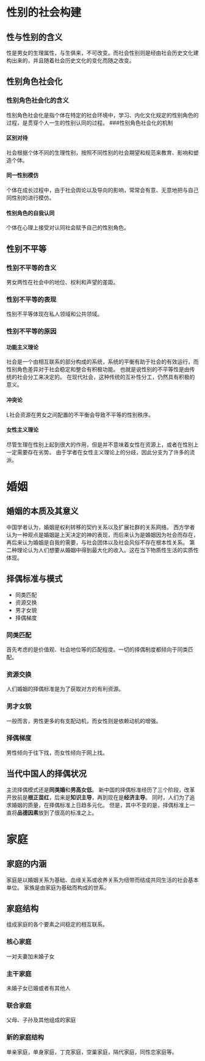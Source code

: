# 性别的社会构建
## 性与性别的含义
性是男女的生理属性，与生俱来，不可改变。而社会性别则是经由社会历史文化建构出来的，并且随着社会历史文化的变化而随之改变。
## 性别角色社会化

### 性别角色社会化的含义
性别角色社会化是指个体在特定的社会环境中，学习、内化文化规定的性别角色的过程，是贯穿个人一生的性别认同的过程。
###性别角色社会化的机制
#### 区别对待
社会根据个体不同的生理性别，按照不同性别的社会期望和规范来教育、影响和塑造个体。
#### 同一性别模仿
个体在成长过程中，由于社会舆论以及导向的影响，常常会有意、无意地把与自己同性别的进行模仿。
#### 性别角色的自我认同
个体在心理上接受对认同社会赋予自己的性别角色。

## 性别不平等
### 性别不平等的含义
男女两性在社会中的地位、权利和声望的差距。
### 性别不平等的表现
性别不平等体现在私人领域和公共领域。

### 性别不平等的原因
#### 功能主义理论
社会是一个由相互联系的部分构成的系统，系统的平衡有助于社会的有效运行，而性别角色差异对于社会稳定和整合有积极功能。
也就是说性别的不平等性是由传统的社会分工来决定的。
在现代社会，这种传统的互补性分工，仍然具有积极的意义。
#### 冲突论
L社会资源在男女之间配置的不平衡会导致不平等的性别秩序。
#### 女性主义理论
尽管生理在性别上起到很大的作用，但是并不意味着女性在资源上，或者在性别上一定需要存在劣势。
由于学者在女性主义理论上的分歧，因此分支为了许多的流派。

# 婚姻
## 婚姻的本质及其意义
中国学者认为，婚姻是权利转移的契约关系以及扩展社群的关系网络。
西方学者认为一种观点是婚姻是上天决定的神的表现，而后来认为是婚姻因为社会而存在，再后来认为婚姻是自我的需要，与社会团体以及社会风俗不存在根本性关系。
第二种理论认为人们想要从婚姻中得到最大化的收入。这在当下物质性生活的实质性体现。
## 择偶标准与模式
- 同类匹配
- 资源交换
- 男才女貌
- 择偶梯度
### 同类匹配
首先考虑的是价值观、社会地位等的匹配程度。一切的择偶制度都倾向于同类匹配。
### 资源交换
人们婚姻的择偶标准是为了获取对方的有利资源。
### 男才女貌
一般而言，男性更多的有支配动机，而女性则是依赖动机的增强。
### 择偶梯度
男性倾向于往下找，而女性倾向于网上找。
## 当代中国人的择偶状况
主流择偶模式还是**同类婚**和**男高女低**。
新中国的择偶标准经历了三个阶段，改革开放前是**根正苗红**，后来是**知识主导**，再到现在是**经济主导**。
同时，人们为了追求婚姻的质量，在择偶标准上日趋多元化。
但是，其中不变的是，择偶标准上一直将**品德因素**放到了很高的标准之上。

# 家庭
## 家庭的内涵
家庭是以婚姻关系为基础、血缘关系或收养关系为纽带而结成共同生活的社会基本单位。
家族是由家庭为基础而构成的世系。
## 家庭结构
组成家庭的各个要素之间稳定的相互联系。
### 核心家庭
一对夫妻加未婚子女
### 主干家庭
未婚子女已婚或者有其他人
### 联合家庭
父母、子孙及其他组成的家庭
### 新的家庭结构
单亲家庭，单身家庭，丁克家庭，空巢家庭，隔代家庭，同性恋家庭等。

